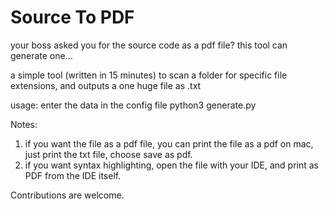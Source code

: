 # Source To PDF

your boss asked you for the source code as a pdf file? this tool can generate one...

a simple tool (written in 15 minutes) to scan a folder for specific file extensions, and outputs a one huge file as .txt

usage:
enter the data in the config file
python3 generate.py

Notes:
  1) if you want the file as a pdf file, you can print the file as a pdf on mac, just print the txt file, choose save as pdf.
  2) if you want syntax highlighting, open the file with your IDE, and print as PDF from the IDE itself.

Contributions are welcome.
